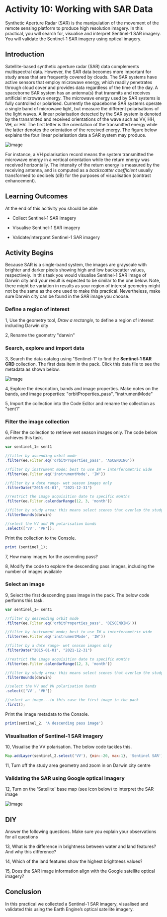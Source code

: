# Activity 10: Working with SAR Data

Synthetic Aperture Radar (SAR) is the manipulation of the movement of the remote sensing platform to produce high resolution imagery. In this practical, you will search for, visualise and interpret Sentinel-1 SAR imagery. You will validate the Sentinel-1 SAR imagery using optical imagery. 


## Introduction


Satellite-based synthetic aperture radar (SAR) data complements multispectral data. However, the SAR data becomes more important for study areas that are frequently covered by clouds. The SAR systems have active sensors that employ microwave energy, which readily penetrates through cloud cover and provides data regardless of the time of the day. A spaceborne SAR system has an antenna(s) that transmits and receives artificial microwave energy. The microwave energy used by SAR systems is fully controlled or polarised. Currently the spaceborne SAR systems operate a single band of microwave light, but measure the different polarisations of the light waves. A linear polarisation detected by the SAR system is denoted by the transmitted and received orientations of the wave such as VV, HH, VH, or HV. The first letter is the orientation of the transmitted energy while the latter denotes  the orientation of the received energy. The figure below explains the four linear polarisation data a SAR system may produce.



![image](https://github.com/user-attachments/assets/7ab09a24-e2de-443e-a2c2-a1a9a71abd65)




For instance, a VH polarisation record means the system transmitted the microwave energy in a vertical orientation while the return energy was received horizontally. The intensity of the return energy is measured by the receiving antenna, and is computed as a *backscatter coefficient* usually transformed to decibels (dB) for the purposes of visualisation (contrast enhancement).



## Learning Outcomes

At the end of this acitivity you should be able

- Collect Sentinel-1 SAR imagery

- Visualise Sentinel-1 SAR imagery

- Validate/interppret Sentinel-1 SAR imagery



## Activity Begins


Because SAR is a single-band system, the images are grayscale with brighter and darker pixels showing high and low backscatter values, respectively. In this task you would visualise Sentinel-1 SAR image of Darwin city and your result is expected to be similar to the one below. Note, there might be variation in results as your region of interest geometry might not be the same as the one used to make this practical. Nevertheless, make sure Darwin city can be found in the SAR image you choose.


### Define a region of interest

1, Use the geometry tool, *Draw a rectangle*, to define a region of interest including Darwin city

2, Rename the geometry "darwin"


### Search, explore and import data

3, Search the data catalog using "Sentinel-1" to find the **Sentinel-1 SAR GRD** collection. The first data item in the pack. Click this data file to see the metadata as shown below.




![image](https://github.com/user-attachments/assets/580d8b2d-cb72-4661-990e-4e30bdfebdc3)





4, Explore the description, bands and image properties. Make notes on the bands, and image properties: "orbitProperties_pass", "instrumentMode"


5,  Import the collection into the Code Editor and rename the collection as "sent1"


### Filter the image collection


6, Filter the collection to retrieve wet season images only. The code below achieves this task.

```JavaScript
var sentinel_1= sent1

//filter by ascending orbit mode
.filter(ee.Filter.eq('orbitProperties_pass', 'ASCENDING'))

//filter by instrument mode; best to use IW = interferometric wide
.filter(ee.Filter.eq('instrumentMode', 'IW'))

//filter by a date range- wet season images only
.filterDate("2015-01-01", "2021-12-31")

//restrict the image acquisition date to specific months
.filter(ee.Filter.calendarRange(12, 3, 'month'))

//filter by study area; this means select scenes that overlap the study area
.filterBounds(darwin)

//select the VV and VH polarisation bands
.select(['VV', 'VH']);
```

Print the collection to the Console.

```JavaScript
print (sentinel_1);
```


7, How many images for the ascending pass?


8, Modify the code to explore the descending pass images, including the number of images available


### Select an image


9, Select the first descending pass image in the pack. The below code performs this task.

```JavaScript
var sentinel_1= sent1

//filter by descending orbit mode
.filter(ee.Filter.eq('orbitProperties_pass', 'DESCENDING'))

//filter by instrument mode; best to use IW = interferometric wide
.filter(ee.Filter.eq('instrumentMode', 'IW'))

//filter by a date range- wet season images only
.filterDate("2015-01-01", "2021-12-31")

//restrict the image acquisition date to specific months
.filter(ee.Filter.calendarRange(12, 3, 'month'))

//filter by study area; this means select scenes that overlap the study area
.filterBounds(darwin)

//select the VV and VH polarisation bands
.select(['VV', 'VH'])

//select an image---in this case the first image in the pack
.first();
```

Print the image metadata to the Console.

```JavaScript
print(sentinel_2, 'A descending pass image')
```



### Visualisation of Sentinel-1 SAR imagery


10,  Visualise the VV polarisation. The below code tackles this.

```JavaScript
Map.addLayer(sentinel_2.select('VV'), {min:-20, max:1}, 'Sentinel SAR')
```

11, Turn off the study area geometry and zoom in on Darwin city centre


### Validating the SAR using Google optical imagery

12, Turn on the 'Satellite' base map (see icon below) to interpret the SAR image



![image](https://github.com/user-attachments/assets/48acf018-ea8a-43f5-b296-cd8acc0ed4b3)









## DIY


Answer the following questions. Make sure you explain your observations for all questions <br>


13, What is the difference in brightness between water and land features? And why this difference? <br>


14,  Which of the land features show the highest brightness values? <br>


15, Does the SAR image information align with the Google satellite optical imagery? 




## Conclusion


In this practical we collected a Sentinel-1 SAR imagery, visualised and validated this using the Earth Engine’s optical satellite imagery. 





















